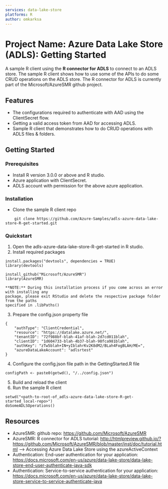 ```yaml
---
services: data-lake-store
platforms: R
author: omkarksa
---
```


# Project Name: Azure Data Lake Store (ADLS): Getting Started

A sample R client using the **R connector for ADLS** to connect to an ADLS store.
The sample R client shows how to use some of the APIs to do some CRUD operations on the ADLS store.
The R connector for ADLS is currently part of the Microsoft/AzureSMR github project.

## Features

* The configurations required to authenticate with AAD using the ClientSecret flow.
* Getting a valid access token from AAD for accessing ADLS.
* Sample R client that demonstrates how to do CRUD operations with ADLS files & folders.

## Getting Started

### Prerequisites

- Install R version 3.0.0 or above and R studio.
- Azure application with ClientSecret.
- ADLS account with permission for the above azure application.

### Installation

- Clone the sample R client repo
```
	git clone https://github.com/Azure-Samples/adls-azure-data-lake-store-R-get-started.git
```

### Quickstart

1. Open the adls-azure-data-lake-store-R-get-started in R studio.
2. Install required packages
```
install.packages("devtools", dependencies = TRUE)
library(devtools)

install_github("Microsoft/AzureSMR")
library(AzureSMR)
```

    **NOTE:** During this installation process if you come across an error with installing any
    package, please exit RStudio and delete the respective package folder from the paths
    specified in .libPaths()
3. Prepare the config.json property file
```
{
    "authType": "ClientCredential",
    "resource": "https://datalake.azure.net/",
    "tenantID": "72f988bf-blah-41af-blah-2d7cd011blah",
    "clientID": "1d604733-blah-4b37-blah-98fca981blah",
    "authKey": "zTw5blah+IN+yIblahrKv2K8dM2/BLah4FogBLAH/ME=",
    "azureDataLakeAccount": "adlsrtest"
}
```
4. Configure the config.json file path in the GettingStarted.R file
```
configPath <- paste0(getwd(), "/../config.json")
```
5. Build and reload the client
6. Run the sample R client
```
setwd("<path-to-root-of_adls-azure-data-lake-store-R-get-started_local-repo>")
doSomeADLSOperations()
```

## Resources

- AzureSMR: github repo: https://github.com/Microsoft/AzureSMR
- AzureSMR: R connector for ADLS tutorial: http://htmlpreview.github.io/?https://github.com/Microsoft/AzureSMR/blob/master/inst/doc/tutorial.html --> Accessing Azure Data Lake Store using the azureActiveContext
- Authentication: End-user authentication for your application: https://docs.microsoft.com/en-us/azure/data-lake-store/data-lake-store-end-user-authenticate-java-sdk
- Authentication: Service-to-service authentication for your application: https://docs.microsoft.com/en-us/azure/data-lake-store/data-lake-store-service-to-service-authenticate-java
